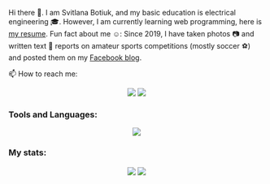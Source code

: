 Hi there 👋. I am Svitlana Botiuk, and my basic education is electrical engineering 🎓. However, I am currently learning web programming, here is [my resume](https://drive.google.com/file/d/1uxf1u5vj5FJVCvR8R-hvSZvh54-wCAle/view?usp=sharing). Fun fact about me ☺️: Since 2019, I have taken photos 📷 and written text 📄 reports on amateur sports competitions (mostly soccer ⚽) and posted them on my [Facebook blog](https://facebook.com/fzvphoto).

📫 How to reach me:
<p align="center">
  <a href="mailto:svetabotiuk@gmail.com"><img src="https://img.shields.io/badge/-Svitlana_Botiuk-red?style=flat&labelColor=red&logo=gmail&logoColor=white" /></a>
  <a href="https://discordapp.com/users/1125302872515543141"><img src="https://img.shields.io/badge/-Svieta_Botiuk-5865f2?style=flat&labelColor=5865f2&logo=discord&logoColor=white" /></a>
</p>

### Tools and Languages:
<p align="center">
  <img src="https://skillicons.dev/icons?i=autocad,ps,pr,mint,vscode,discord,git,html,css,bootstrap,tailwind,mysql,postgres,ruby,rails" />
</p>

### My stats:
<p align="center">
  <img align="center" src="https://github-readme-stats.vercel.app/api/top-langs/?username=Botiuk&layout=donut&theme=solarized-dark" />
  <img align="center" src="https://github-readme-stats.vercel.app/api?username=Botiuk&show_icons=true&theme=solarized-dark" />
</p>

<!--
**Botiuk/Botiuk** is a ✨ _special_ ✨ repository because its `README.md` (this file) appears on your GitHub profile.

Here are some ideas to get you started:

- 🔭 I’m currently working on ...
- 🌱 I’m currently learning ...
- 👯 I’m looking to collaborate on ...
- 🤔 I’m looking for help with ...
- 💬 Ask me about ...
- 📫 How to reach me: ...
- 😄 Pronouns: ...
- ⚡ Fun fact: ...
-->
